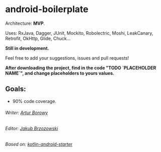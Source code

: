# android-boilerplate

Architecture: **MVP**.

Uses: RxJava, Dagger, JUnit, Mockito, Robolectric, Moshi, LeakCanary, Retrofit, OkHttp, Glide, Chuck...

**Still in development.**

Feel free to add your suggestions, issues and pull requests!

**After downloading the project, find in the code "TODO \`PLACEHOLDER NAME\`", and change placeholders to yours values.**

## Goals:
- 90% code coverage.


###### Writer: [Artur Borowy](https://github.com/ArturBorowy)
###### Editor: [Jakub Brzozowski](https://github.com/KubaB)

###### Based on: [kotlin-android-starter](https://github.com/androidstarters/kotlin-android-starter)
